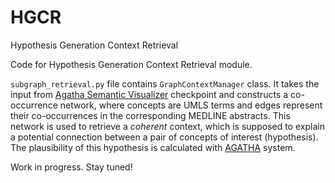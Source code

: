 # HGCR
Hypothesis Generation Context Retrieval

Code for Hypothesis Generation Context Retrieval module.

`subgraph_retrieval.py` file contains `GraphContextManager` class.
It takes the input from [Agatha Semantic Visualizer](https://github.com/IlyaTyagin/AgathaSemanticVisualizer) checkpoint and constructs a co-occurrence network, where concepts are UMLS terms and edges represent their co-occurrences in the corresponding MEDLINE abstracts. This network is used to retrieve a _coherent_ context, which is supposed to explain a potential connection between a pair of concepts of interest (hypothesis). The plausibility of this hypothesis is calculated with [AGATHA](https://github.com/IlyaTyagin/AGATHA-C-GP) system.

Work in progress.
Stay tuned!
